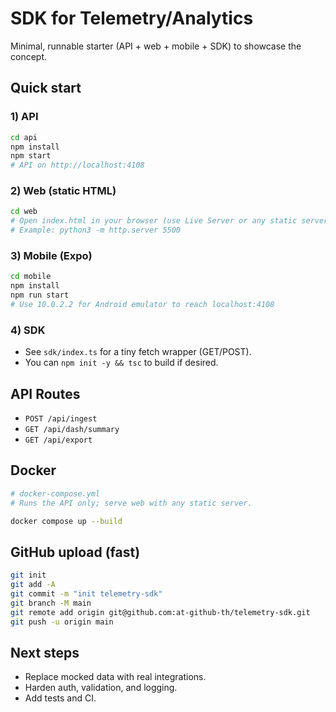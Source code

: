 # SDK for Telemetry/Analytics

Minimal, runnable starter (API + web + mobile + SDK) to showcase the concept.

## Quick start

### 1) API
```bash
cd api
npm install
npm start
# API on http://localhost:4108
```

### 2) Web (static HTML)
```bash
cd web
# Open index.html in your browser (use Live Server or any static server)
# Example: python3 -m http.server 5500
```

### 3) Mobile (Expo)
```bash
cd mobile
npm install
npm run start
# Use 10.0.2.2 for Android emulator to reach localhost:4108
```

### 4) SDK
- See `sdk/index.ts` for a tiny fetch wrapper (GET/POST).
- You can `npm init -y && tsc` to build if desired.

## API Routes
- `POST /api/ingest`
- `GET /api/dash/summary`
- `GET /api/export`

## Docker
```yaml
# docker-compose.yml
# Runs the API only; serve web with any static server.
```
```bash
docker compose up --build
```

## GitHub upload (fast)
```bash
git init
git add -A
git commit -m "init telemetry-sdk"
git branch -M main
git remote add origin git@github.com:at-github-th/telemetry-sdk.git
git push -u origin main
```

## Next steps
- Replace mocked data with real integrations.
- Harden auth, validation, and logging.
- Add tests and CI.
